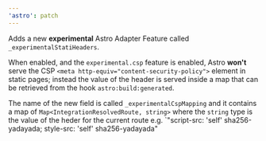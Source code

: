 ```yaml
---
'astro': patch
---
```


Adds a new **experimental** Astro Adapter Feature called `_experimentalStatiHeaders`. 

When enabled, and the `experimental.csp` feature is enabled, Astro **won't** serve the CSP `<meta http-equiv="content-security-policy">` element in static pages;
instead the value of the header is served inside a map that can be retrieved from the hook `astro:build:generated`.

The name of the new field is called `_experimentalCspMapping` and it contains a map of `Map<IntegrationResolvedRoute, string>` where
the `string` type is the value of the heder for the current route e.g. `"script-src: 'self' sha256-yadayada; style-src: 'self' sha256-yadayada"
